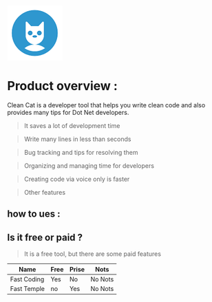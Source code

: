 
![](https://raw.githubusercontent.com/AsiaAhmed2021/Clean-Cat-Doc/main/Res/image/Clean_Cat.png)

# Product overview :
Clean Cat is a developer tool that helps you write clean code and also provides many tips for Dot Net developers.

>   It saves a lot of development time

>   Write many lines in less than seconds

>   Bug tracking and tips for resolving them

>   Organizing and managing time for developers

>   Creating code via voice only is faster

>   Other features

## how to ues :



## Is it free or paid ?
> It is a free tool, but there are some paid features

|   Name         |Free            | Prise          | Nots           |
| -------------- | -------------- | -------------- | -------------- |
| Fast Coding    | Yes            | No             |  No Nots       |
| Fast Temple    | no             | Yes            | No Nots        |



 
